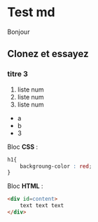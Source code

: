 # Test md
Bonjour

## Clonez et essayez

### titre 3

1. liste num
1. liste num
1. liste num

* a
* b
* 3

Bloc **CSS** :

```css
h1{
    backgroung-color : red;
}
```

Bloc **HTML** :

```html
<div id=content>
    text text text
</div>
```

